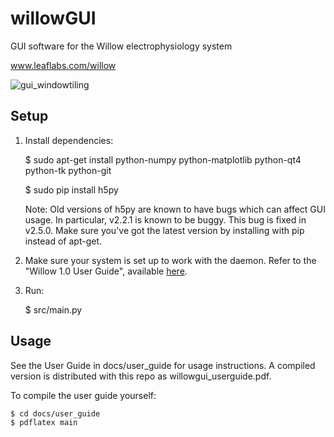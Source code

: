 # willowGUI
GUI software for the Willow electrophysiology system

www.leaflabs.com/willow

![gui_windowtiling](https://github.com/leaflabs/willowgui/blob/master/docs/user_guide/screenshots/gui_windowtiling.png)

## Setup

1. Install dependencies:

    $ sudo apt-get install python-numpy python-matplotlib python-qt4 python-tk python-git

    $ sudo pip install h5py

   Note: Old versions of h5py are known to have bugs which can affect GUI
   usage. In particular, v2.2.1 is known to be buggy. This bug is fixed in
   v2.5.0. Make sure you've got the latest version by installing with pip
   instead of apt-get.

2. Make sure your system is set up to work with the daemon. Refer to the
    "Willow 1.0 User Guide", available [here](docs/user_guide/willowgui_userguide.pdf).

3. Run:

    $ src/main.py


## Usage

See the User Guide in docs/user_guide for usage instructions. A compiled
version is distributed with this repo as willowgui_userguide.pdf.

To compile the user guide yourself:

    $ cd docs/user_guide
    $ pdflatex main

